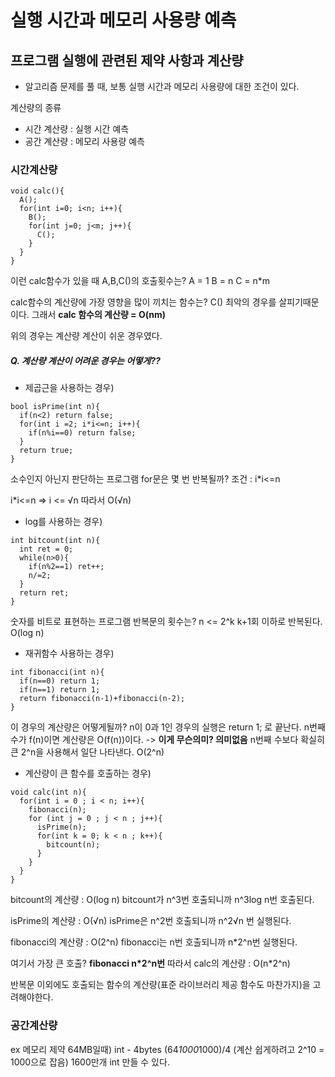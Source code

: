 # 실행 시간과 메모리 사용량 예측
## 프로그램 실행에 관련된 제약 사항과 계산량
* 알고리즘 문제를 풀 때, 보통 실행 시간과 메모리 사용량에 대한 조건이 있다.

계산량의 종류
* 시간 계산량 : 실행 시간 예측
* 공간 계산량 : 메모리 사용량 예측

### 시간계산량
```
void calc(){
  A();
  for(int i=0; i<n; i++){
    B();
    for(int j=0; j<m; j++){
      C();
    }
  }
}
```

이런 calc함수가 있을 때 A,B,C()의 호출횟수는?
A = 1
B = n
C = n*m

calc함수의 계산량에 가장 영향을 많이 끼치는 함수는?
C()
최악의 경우를 살피기때문이다.
그래서 **calc 함수의 계산량 = O(nm)**

위의 경우는 계산량 계산이 쉬운 경우였다.
##### Q. 계산량 계산이 어려운 경우는 어떻게??
* 제곱근을 사용하는 경우)
```
bool isPrime(int n){
  if(n<2) return false;
  for(int i =2; i*i<=n; i++){
    if(n%i==0) return false;
  }
  return true;
}
```
소수인지 아닌지 판단하는 프로그램
for문은 몇 번 반복될까?
조건 : i*i<=n

i*i<=n => i <= √n
따라서 O(√n)

* log를 사용하는 경우)
```
int bitcount(int n){
  int ret = 0;
  while(n>0){
    if(n%2==1) ret++;
    n/=2;
  }
  return ret;
}
```
숫자를 비트로 표현하는 프로그램
반복문의 횟수는?
n <= 2^k
k+1회 이하로 반복된다.
O(log n)

* 재귀함수 사용하는 경우)
``` 
int fibonacci(int n){
  if(n==0) return 1;
  if(n==1) return 1;
  return fibonacci(n-1)+fibonacci(n-2);
}
```
이 경우의 계산량은 어떻게될까?
n이 0과 1인 경우의 실행은 return 1; 로 끝난다.
n번째 수가 f(n)이면 계산량은 O(f(n))이다. -> **이게 무슨의미? 의미없음**
n번째 수보다 확실히 큰 2^n을 사용해서 일단 나타낸다.
O(2^n)

* 계산량이 큰 함수를 호출하는 경우)
```
void calc(int n){
  for(int i = 0 ; i < n; i++){
    fibonacci(n);
    for (int j = 0 ; j < n ; j++){
      isPrime(n);
      for(int k = 0; k < n ; k++){
        bitcount(n);
      }
    }
  }
}
```

bitcount의 계산량 : O(log n)
bitcount가 n^3번 호출되니까 n^3log n번 호출된다.

isPrime의 계산량 : O(√n)
isPrime은 n^2번 호출되니까 n^2√n 번 실행된다.

fibonacci의 계산량 : O(2^n)
fibonacci는 n번 호출되니까 n*2^n번 실행된다.

여기서 가장 큰 호출?
**fibonacci n*2^n번**
따라서 calc의 계산량 : O(n*2^n)

반복문 이외에도 호출되는 함수의 계산량(표준 라이브러리 제공 함수도 마찬가지)을 고려해야한다.

### 공간계산량
ex 메모리 제약 64MB일때)
int - 4bytes
(64*1000*1000)/4  (계산 쉽게하려고 2^10 = 1000으로 잡음)
1600만개 int 만들 수 있다.


